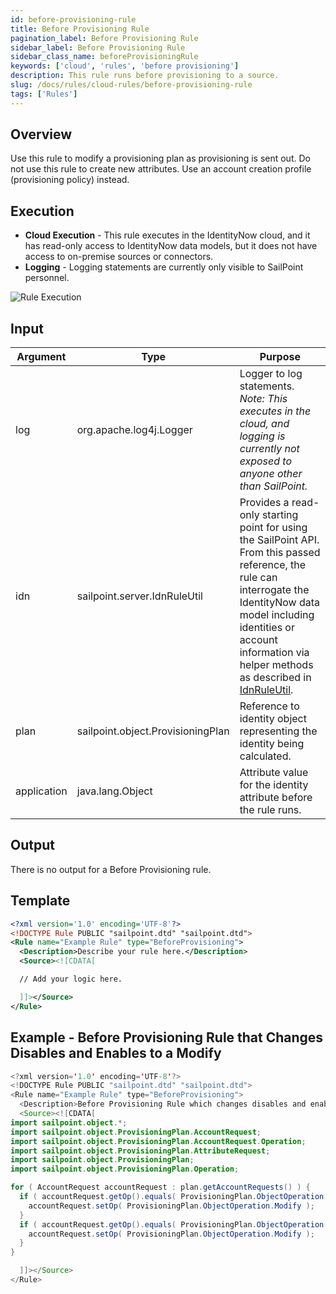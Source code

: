 ```yaml
---
id: before-provisioning-rule
title: Before Provisioning Rule
pagination_label: Before Provisioning Rule
sidebar_label: Before Provisioning Rule
sidebar_class_name: beforeProvisioningRule
keywords: ['cloud', 'rules', 'before provisioning']
description: This rule runs before provisioning to a source.
slug: /docs/rules/cloud-rules/before-provisioning-rule
tags: ['Rules']
---
```


## Overview

Use this rule to modify a provisioning plan as provisioning is sent out. Do not use this rule to create new attributes. Use an account creation profile (provisioning policy) instead.

## Execution

- **Cloud Execution** - This rule executes in the IdentityNow cloud, and it has read-only access to IdentityNow data models, but it does not have access to on-premise sources or connectors.
- **Logging** - Logging statements are currently only visible to SailPoint personnel.

![Rule Execution](../img/cloud_execution.png)

## Input

| Argument | Type | Purpose |
| --- | --- | --- |
| log | org.apache.log4j.Logger | Logger to log statements. _Note: This executes in the cloud, and logging is currently not exposed to anyone other than SailPoint._ |
| idn | sailpoint.server.IdnRuleUtil | Provides a read-only starting point for using the SailPoint API. From this passed reference, the rule can interrogate the IdentityNow data model including identities or account information via helper methods as described in [IdnRuleUtil](../idn_rule_utility.md). |
| plan | sailpoint.object.ProvisioningPlan | Reference to identity object representing the identity being calculated. |
| application | java.lang.Object | Attribute value for the identity attribute before the rule runs. |

## Output

There is no output for a Before Provisioning rule.

## Template

```xml
<?xml version='1.0' encoding='UTF-8'?>
<!DOCTYPE Rule PUBLIC "sailpoint.dtd" "sailpoint.dtd">
<Rule name="Example Rule" type="BeforeProvisioning">
  <Description>Describe your rule here.</Description>
  <Source><![CDATA[

  // Add your logic here.

  ]]></Source>
</Rule>
```

## Example - Before Provisioning Rule that Changes Disables and Enables to a Modify

```java
<?xml version='1.0' encoding='UTF-8'?>
<!DOCTYPE Rule PUBLIC "sailpoint.dtd" "sailpoint.dtd">
<Rule name="Example Rule" type="BeforeProvisioning">
  <Description>Before Provisioning Rule which changes disables and enables to a modify.</Description>
  <Source><![CDATA[
import sailpoint.object.*;
import sailpoint.object.ProvisioningPlan.AccountRequest;
import sailpoint.object.ProvisioningPlan.AccountRequest.Operation;
import sailpoint.object.ProvisioningPlan.AttributeRequest;
import sailpoint.object.ProvisioningPlan;
import sailpoint.object.ProvisioningPlan.Operation;

for ( AccountRequest accountRequest : plan.getAccountRequests() ) {
  if ( accountRequest.getOp().equals( ProvisioningPlan.ObjectOperation.Disable ) ) {
    accountRequest.setOp( ProvisioningPlan.ObjectOperation.Modify );
  }
  if ( accountRequest.getOp().equals( ProvisioningPlan.ObjectOperation.Enable ) ) {
    accountRequest.setOp( ProvisioningPlan.ObjectOperation.Modify );
  }
}

  ]]></Source>
</Rule>
```
